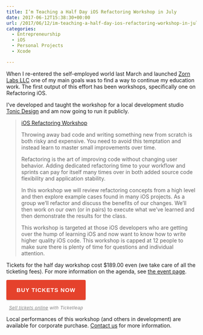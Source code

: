 ```yaml
---
title: I’m Teaching a Half Day iOS Refactoring Workshop in July
date: 2017-06-12T15:38:30+00:00
url: /2017/06/12/im-teaching-a-half-day-ios-refactoring-workshop-in-july/
categories:
  - Entrepreneurship
  - iOS
  - Personal Projects
  - Xcode

---
```

When I re-entered the self-employed world last March and launched [Zorn Labs LLC][1] one of my main goals was to find a way to continue my education work. The first output of this effort has been workshops, specifically one on Refactoring iOS.

I&#8217;ve developed and taught the workshop for a local development studio [Tonic Design][2] and am now going to run it publicly.

> [iOS Refactoring Workshop][3]
> 
> Throwing away bad code and writing something new from scratch is both risky and expensive. You need to avoid this temptation and instead learn to master small improvements over time.
> 
> Refactoring is the art of improving code without changing user behavior. Adding dedicated refactoring time to your workflow and sprints can pay for itself many times over in both added source code flexibility and application stability.
> 
> In this workshop we will review refactoring concepts from a high level and then explore example cases found in many iOS projects. As a group we&#8217;ll refactor and discuss the benefits of our changes. We&#8217;ll then work on our own (or in pairs) to execute what we&#8217;ve learned and then demonstrate the results for the class.
> 
> This workshop is targeted at those iOS developers who are getting over the hump of learning iOS and now want to know how to write higher quality iOS code. This workshop is capped at 12 people to make sure there is plenty of time for questions and individual attention.

Tickets for the half day workshop cost $189.00 even (we take care of all the ticketing fees). For more information on the agenda, see [the event page][3].

<div style="font-family:Helvetica, arial; display: inline-block; text-align: center;">
  <a href="https://zornlabs.ticketleap.com/" style="background-color:#e5422c;font-size:15px;border-radius: 3px;-moz-border-radius:3px;-webkit-border-radius:3px;box-shadow: 0px 2px 2px 0px rgba(0, 0, 0, 0.15);display: inline-block;margin:0;text-align:center;text-decoration:none;font-weight:bold;color:#FFFFFF;letter-spacing: .07em;padding:18px 27px;font-family: arial,sans-serif !important;" target="_top">BUY TICKETS NOW</a></p> 
  
  <div style="font-family:Helvetica, arial;font-style:italic;letter-spacing: 0.05em;font-size: 12px;margin-top:12px;color:rgba(0, 0, 0, 0.5);">
    <a href="https://www.ticketleap.com/info/sell-tickets-online?rc=mtq8nir" style="color:rgba(0,0,0,0.5);font-style:italic;">Sell tickets online</a> with Ticketleap
  </div>
</div>

Local performances of this workshop (and others in development) are available for corporate purchase. [Contact us][4] for more information.

 [1]: http://zornlabs.com/
 [2]: https://tonicdesign.com/
 [3]: https://zornlabs.ticketleap.com/ios-refactoring-workshop/details
 [4]: mailto:zorn@zornlabs.com